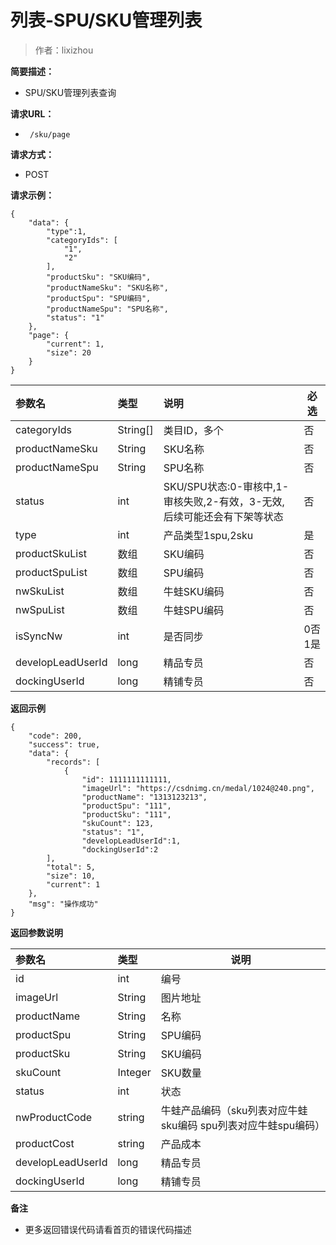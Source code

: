 # 列表-SPU/SKU管理列表

> 作者：lixizhou

**简要描述：** 

- SPU/SKU管理列表查询

**请求URL：** 
- ` /sku/page`
  
**请求方式：**
- POST 

**请求示例：** 
```
{
    "data": {
		"type":1,
        "categoryIds": [
            "1",
            "2"
        ],
        "productSku": "SKU编码",
        "productNameSku": "SKU名称",
        "productSpu": "SPU编码",
        "productNameSpu": "SPU名称",
        "status": "1"
    },
    "page": {
        "current": 1,
        "size": 20
    }
}
```

|参数名|类型|说明|必选|
|:----    |:---|:----- |-----   |
|categoryIds |String[]   |类目ID，多个|否|
|productNameSku |String   |SKU名称|否|
|productNameSpu |String   |SPU名称|否|
|status |int   |SKU/SPU状态:0-审核中,1-审核失败,2-有效，3-无效,后续可能还会有下架等状态|否|
|type |int   |产品类型1spu,2sku|是|
|productSkuList |数组   |SKU编码|否|
|productSpuList |数组   |SPU编码|否|
|nwSkuList |数组   |牛蛙SKU编码|否|
|nwSpuList |数组   |牛蛙SPU编码|否|
|isSyncNw|int|是否同步|0否 1是
|developLeadUserId|long|精品专员|否|
|dockingUserId|long|精铺专员|否|

 **返回示例**
``` 
{
    "code": 200,
    "success": true,
    "data": {
        "records": [
            {
                "id": 1111111111111,
                "imageUrl": "https://csdnimg.cn/medal/1024@240.png",
                "productName": "1313123213",
                "productSpu": "111",
				"productSku": "111",
				"skuCount": 123,
				"status": "1",
				"developLeadUserId":1,
				"dockingUserId":2
        ],
        "total": 5,
        "size": 10,
        "current": 1
    },
    "msg": "操作成功"
}
```
 **返回参数说明** 

|参数名|类型|说明|
|:-----  |:-----|-----|
|id |int   |编号|
|imageUrl |String   |图片地址|
|productName |String   |名称|
|productSpu |String   |SPU编码|
|productSku |String   |SKU编码|
|skuCount |Integer   |SKU数量|
|status |int   |状态|
|nwProductCode|string|牛蛙产品编码（sku列表对应牛蛙sku编码 spu列表对应牛蛙spu编码）|
|productCost|string|产品成本|
|developLeadUserId|long|精品专员|
|dockingUserId|long|精铺专员|

 **备注** 

- 更多返回错误代码请看首页的错误代码描述